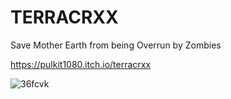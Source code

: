# TERRACRXX
Save Mother Earth from being Overrun by Zombies

https://pulkit1080.itch.io/terracrxx

![36fcvk](https://user-images.githubusercontent.com/43988219/61823970-84470200-ae7a-11e9-8b49-b931c4b4adc2.gif)
